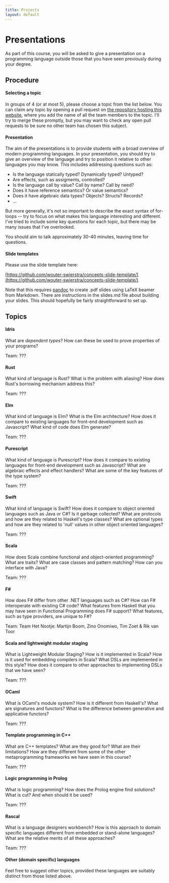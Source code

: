 ```yaml
---
title: Projects
layout: default
---
```


# Presentations

As part of this course, you will be asked to give a presentation on a
programming language outside those that you have seen previously
during your degree.

## Procedure


#### Selecting a topic

In groups of 4 (or at most 5), please choose a topic from the list
below. You can claim any topic by opening a pull request on
[the repository hosting this website](https://github.com/wouter-swierstra/2017-CPD),
where you add the name of all the team members to the topic. I'll try
to merge these promptly, but you may want to check any open pull
requests to be sure no other team has chosen this subject.

#### Presentation

The aim of the presentations is to provide students with a broad
overview of modern programming languages. In your presentation, you
should try to give an overview of the language and try to position it
relative to other languages you may know. This includes addressing
questions such as:

* Is the language statically typed? Dynamically typed? Untyped?
* Are effects, such as assigments, controlled?
* Is the language call by value? Call by name? Call by need? 
* Does it have reference semantics? Or value semantics?
* Does it have algebraic data types? Objects? Structs? Records?
* ...

But more generally, it's not so important to describe the exact syntax
of for-loops -- try to focus on what makes this language interesting
and different. I've tried to include some key questions for each
topic, but there may be many issues that I've overlooked.

You should aim to talk approximately 30-40 minutes, leaving time for
questions.

#### Slide templates

Please use the slide template here:

[https://github.com/wouter-swierstra/concepts-slide-template/](https://github.com/wouter-swierstra/concepts-slide-template/)

Note that this requires [pandoc](http://pandoc.org/) to create .pdf
slides using LaTeX beamer from Markdown. There are instructions in the
slides.md file about building your slides. This should hopefully be
fairly straightforward to set up.

## Topics

#### Idris

What are *dependent types*? How can these be used to prove properties
of your programs? 

Team: ???

#### Rust

What kind of language is Rust? What is the problem with aliasing? How
does Rust's borrowing mechanism address this?

Team: ???

#### Elm

What kind of language is Elm? What is the Elm architecture? How does
it compare to existing languages for front-end development such as
Javascript? What kind of code does Elm generate?

Team: ???

#### Purescript

What kind of language is Purescript? How does it compare to existing
languages for front-end development such as Javascript? What are
algebraic effects and effect handlers? What are some of the key
features of the type system?

Team: ???

#### Swift

What kind of language is Swift? How does it compare to object oriented
languages such as Java or C#? Is it garbage collected? What are
protocols and how are they related to Haskell's type classes? What are
optional types and how are they related to 'null' values in other
object oriented languages?

Team: ???

#### Scala

How does Scala combine functional and object-oriented programming?
What are traits? What are case classes and pattern matching? How can
you interface with Java?

Team: ??? 

#### F\#

How does F# differ from other .NET languages such as C#? How can F#
interoperate with existing C# code? What features from Haskell that
you may have seen in Functional Programming does F# support? What
features, such as type providers, are unique to F#?

Team: Team Het Nootje: Martijn Boom, Zino Onomiwo, Tim Zoet & Rik van Toor 

#### Scala and lightweight modular staging

What is Lightweight Modular Staging? How is it implemented in Scala?
How is it used for embedding compilers in Scala? What DSLs are
implemented in this style? How does it compare to other approaches to
implementing DSLs that we have seen?

Team: ??? 

#### OCaml

What is OCaml's module system? How is it different from Haskell's?
What are signatures and functors? What is the difference between
generative and applicative functors?

Team: ??? 

#### Template programming in C++

What are C++ templates? What are they good for? What are their
limitations? How are they different from some of the other
metaprogramming frameworks we have seen in this course?

Team: ??? 

#### Logic programming in Prolog

What is logic programming? How does the Prolog engine find solutions?
What is cut? And when should it be used?

Team: ??? 

#### Rascal

What is a language designers workbench? How is this approach to domain
specific languages different from embedded or stand-alone languages?
What are the relative merits of all these approaches?

Team: ???

#### Other (domain specific) languages

Feel free to suggest other topics, provided these languages are
suitably distinct from those listed above. 

